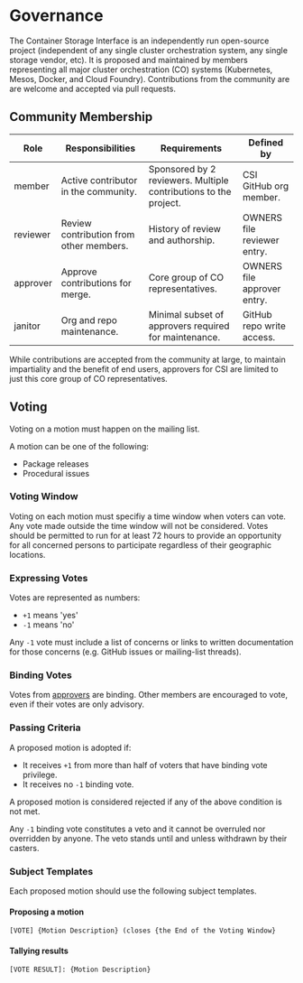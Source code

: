 # Governance

The Container Storage Interface is an independently run open-source project (independent of any single cluster orchestration system, any single storage vendor, etc).
It is proposed and maintained by members representing all major cluster orchestration (CO) systems (Kubernetes, Mesos, Docker, and Cloud Foundry).
Contributions from the community are are welcome and accepted via pull requests.

## Community Membership

| Role | Responsibilities | Requirements | Defined by |
| -----| ---------------- | ------------ | -----------|
| member | Active contributor in the community. | Sponsored by 2 reviewers.  Multiple contributions to the project. | CSI GitHub org member. |
| reviewer | Review contribution from other members. | History of review and authorship. | OWNERS file reviewer entry. |
| approver | Approve contributions for merge. | Core group of CO representatives. | OWNERS file approver entry. |
| janitor | Org and repo maintenance. | Minimal subset of approvers required for maintenance. | GitHub repo write access. |

While contributions are accepted from the community at large, to maintain impartiality and the benefit of end users, approvers for CSI are limited to just this core group of CO representatives.

## Voting

Voting on a motion must happen on the mailing list.

A motion can be one of the following:
* Package releases
* Procedural issues

### Voting Window

Voting on each motion must specifiy a time window when voters can vote.
Any vote made outside the time window will not be considered.
Votes should be permitted to run for at least 72 hours to provide an opportunity for all concerned persons to participate regardless of their geographic locations.

### Expressing Votes

Votes are represented as numbers:
* `+1` means 'yes'
* `-1` means 'no'

Any `-1` vote must include a list of concerns or links to written documentation for those concerns (e.g. GitHub issues or mailing-list threads).

### Binding Votes

Votes from [approvers](#community-membership) are binding.
Other members are encouraged to vote, even if their votes are only advisory.

### Passing Criteria

A proposed motion is adopted if:
* It receives `+1` from more than half of voters that have binding vote privilege.
* It receives no `-1` binding vote.

A proposed motion is considered rejected if any of the above condition is not met.

Any `-1` binding vote constitutes a veto and it cannot be overruled nor overridden by anyone. The veto stands until and unless withdrawn by their casters.

### Subject Templates

Each proposed motion should use the following subject templates.

#### Proposing a motion

`[VOTE] {Motion Description} (closes {the End of the Voting Window}`

#### Tallying results

`[VOTE RESULT]: {Motion Description}`
